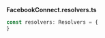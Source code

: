 **FacebookConnect.resolvers.ts**
```typescript
const resolvers: Resolvers = {
}
```
<!--stackedit_data:
eyJoaXN0b3J5IjpbLTEyOTkyMDA3NzNdfQ==
-->